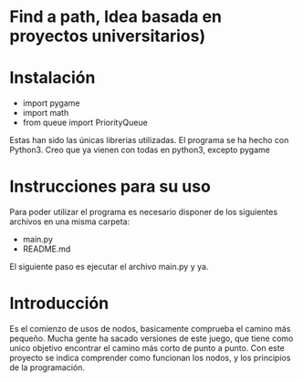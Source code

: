 # Find a path, Idea basada en proyectos universitarios)

# Instalación

- import pygame 
- import math
- from queue import PriorityQueue

Estas han sido las únicas librerias utilizadas.
El programa se ha hecho con Python3.
Creo que ya vienen con todas en python3, excepto pygame

# Instrucciones para su uso
Para poder utilizar el programa es necesario disponer de los siguientes archivos en una misma carpeta:
 - main.py
 - README.md

El siguiente paso es ejecutar el archivo main.py y ya.


# Introducción

Es el comienzo de usos de nodos, basicamente comprueba el camino más pequeño. 
Mucha gente ha sacado versiones de este juego, que tiene como unico objetivo encontrar el camino más corto de punto a punto.
Con este proyecto se indica comprender como funcionan los nodos, y los principios de la programación.